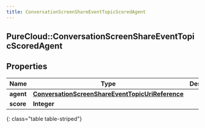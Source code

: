 ```yaml
---
title: ConversationScreenShareEventTopicScoredAgent
---
```

## PureCloud::ConversationScreenShareEventTopicScoredAgent

## Properties

|Name | Type | Description | Notes|
|------------ | ------------- | ------------- | -------------|
| **agent** | [**ConversationScreenShareEventTopicUriReference**](ConversationScreenShareEventTopicUriReference.html) |  | [optional] |
| **score** | **Integer** |  | [optional] |
{: class="table table-striped"}



